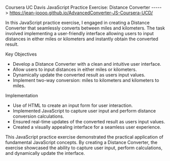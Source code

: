 Coursera UC Davis JavaScript Practice Exercise: Distance Converter -----> https://jean-joooo.github.io/AdvancedConverter-JS-Coursera-UCD/ 

In this JavaScript practice exercise, I engaged in creating a Distance Converter that seamlessly converts between miles and kilometers. The task involved implementing a user-friendly interface allowing users to input distances in either miles or kilometers and instantly obtain the converted result.

Key Objectives
- Develop a Distance Converter with a clean and intuitive user interface.
- Allow users to input distances in either miles or kilometers.
- Dynamically update the converted result as users input values.
- Implement two-way conversion: miles to kilometers and kilometers to miles.

Implementation
- Use of HTML to create an input form for user interaction.
- Implemented JavaScript to capture user input and perform distance conversion calculations.
- Ensured real-time updates of the converted result as users input values.
- Created a visually appealing interface for a seamless user experience.

This JavaScript practice exercise demonstrated the practical application of fundamental JavaScript concepts. By creating a Distance Converter, the exercise showcased the ability to capture user input, perform calculations, and dynamically update the interface.
